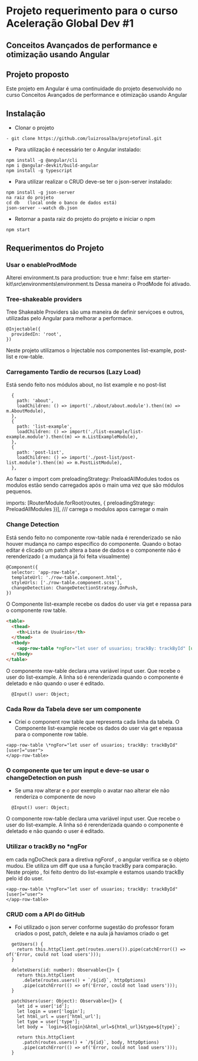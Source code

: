 # Projeto requerimento para o curso Aceleração Global Dev #1

## Conceitos Avançados de performance e otimização usando Angular

## Projeto proposto

Este projeto em Angular é uma continuidade do projeto desenvolvido no curso Conceitos Avançados de performance e otimização usando Angular

## Instalação

- Clonar o projeto

```JS
- git clone https://github.com/luizrosalba/projetofinal.git
```

- Para utilização é necessário ter o Angular instalado:

```JS
npm install -g @angular/cli
npm i @angular-devkit/build-angular
npm install -g typescript
```

- Para utilizar realizar o CRUD deve-se ter o json-server instalado:

```JS
npm install -g json-server
na raiz do projeto
cd db   (local onde o banco de dados está)
json-server --watch db.json
```

- Retornar a pasta raiz do projeto do projeto e iniciar o npm

```
npm start
```

## Requerimentos do Projeto

### Usar o enableProdMode

Alterei environment.ts para production: true e hmr: false em starter-kit\src\environments\environment.ts Dessa maneira o ProdMode foi ativado.

### Tree-shakeable providers

Tree Shakeable Providers são uma maneira de definir serviçoes e outros, utilizadas pelo Angular para melhorar a performace.

```JS
@Injectable({
  providedIn: 'root',
})
```

Neste projeto utilizamos o Injectable nos componentes list-example, post-list e row-table.

### Carregamento Tardio de recursos (Lazy Load)

Está sendo feito nos módulos about, no list example e no post-list

```JS
  {
    path: 'about',
    loadChildren: () => import('./about/about.module').then((m) => m.AboutModule),
  },
  {
    path: 'list-example',
    loadChildren: () => import('./list-example/list-example.module').then((m) => m.ListExampleModule),
  },
  {
    path: 'post-list',
    loadChildren: () => import('./post-list/post-list.module').then((m) => m.PostListModule),
  },
```

Ao fazer o import com preloadingStrategy: PreloadAllModules todos os modulos estão sendo carregados após o main uma vez que são módulos pequenos.

imports: [RouterModule.forRoot(routes, { preloadingStrategy: PreloadAllModules })], /// carrega o modulos apos carregar o main

### Change Detection

Está sendo feito no componente row-table nada é rerenderizado se não houver mudança no campo específico do componente. Quando o botao editar é clicado um patch altera a base de dados e o componente não é rerenderizado ( a mudança já foi feita visualmente)

```Js
@Component({
  selector: 'app-row-table',
  templateUrl: './row-table.component.html',
  styleUrls: ['./row-table.component.scss'],
  changeDetection: ChangeDetectionStrategy.OnPush,
})
```

O Componente list-example recebe os dados do user via get e repassa para o componente row table.

```HTML
<table>
  <thead>
    <th>Lista de Usuários</th>
  </thead>
  <tbody>
    <app-row-table *ngFor="let user of usuarios; trackBy: trackById" [user]="user"> </app-row-table>
  </tbody>
</table>
```

O componente row-table declara uma variável input user. Que recebe o user do list-example. A linha só é rerenderizada quando o componente é deletado e não quando o user é editado.

```
  @Input() user: Object;
```

### Cada Row da Tabela deve ser um componente

- Criei o component row table que representa cada linha da tabela. O Componente list-example recebe os dados do user via get e repassa para o componente row table.

```JS
<app-row-table \*ngFor="let user of usuarios; trackBy: trackById" [user]="user">
</app-row-table>
```

### O componente que ter um input e deve-se usar o changeDetection on push

- Se uma row alterar e o por exemplo o avatar nao alterar ele não renderiza o componente de novo

```JS
  @Input() user: Object;
```

O componente row-table declara uma variável input user. Que recebe o user do list-example. A linha só é rerenderizada quando o componente é deletado e não quando o user é editado.

### Utilizar o trackBy no \*ngFor

em cada ngDoCheck para a diretiva ngForof , o angular verifica se o objeto mudou. Ele utiliza um diff que usa a função trackBy para comparação. Neste projeto , foi feito dentro do list-example
e estamos usando trackBy pelo id do user.

```JS
<app-row-table \*ngFor="let user of usuarios; trackBy: trackById" [user]="user">
</app-row-table>
```

### CRUD com a API do GitHub

- Foi utilizado o json server conforme sugestão do professor foram criados o post, patch, delete e na aula já haviamos criado o get

```
  getUsers() {
    return this.httpClient.get(routes.users()).pipe(catchError(() => of('Error, could not load users')));
  }

  deleteUsers(id: number): Observable<{}> {
    return this.httpClient
      .delete(routes.users() + `/${id}`, httpOptions)
      .pipe(catchError(() => of('Error, could not load users')));
  }

  patchUsers(user: Object): Observable<{}> {
    let id = user['id'];
    let login = user['login'];
    let html_url = user['html_url'];
    let type = user['type'];
    let body = `login=${login}&html_url=${html_url}&type=${type}`;

    return this.httpClient
      .patch(routes.users() + `/${id}`, body, httpOptions)
      .pipe(catchError(() => of('Error, could not load users')));
  }
```
